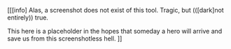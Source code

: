 [[[info]
Alas, a screenshot does not exist of this tool.  Tragic, but (([dark]not entirely)) true.

This here is a placeholder in the hopes that someday a hero will arrive and save us from this screenshotless hell.
]]